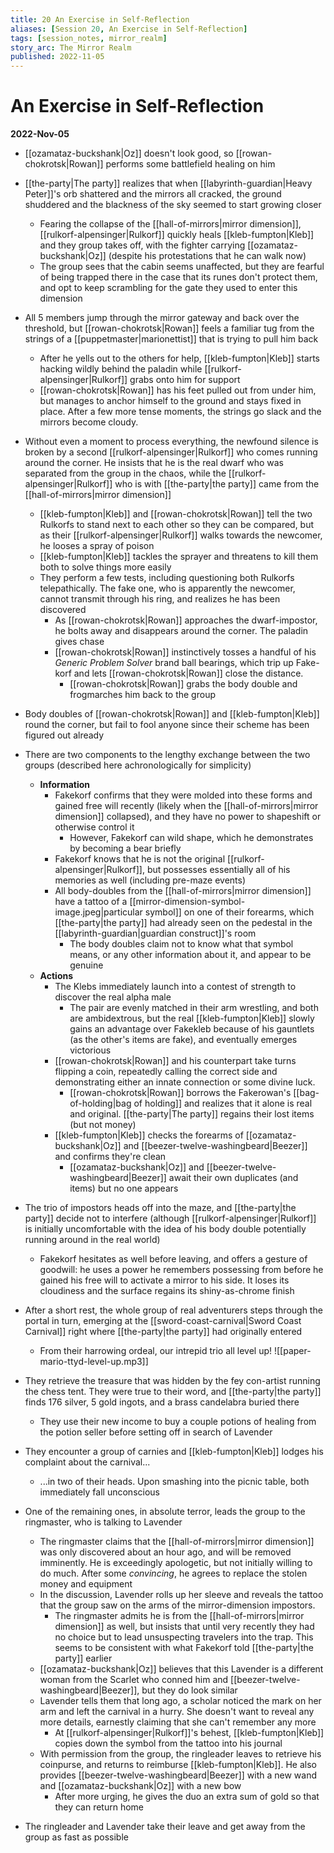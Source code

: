 ```yaml
---
title: 20 An Exercise in Self-Reflection
aliases: [Session 20, An Exercise in Self-Reflection]
tags: [session_notes, mirror_realm]
story_arc: The Mirror Realm
published: 2022-11-05
---
```

# An Exercise in Self-Reflection
**2022-Nov-05**

- [[ozamataz-buckshank|Oz]] doesn't look good, so [[rowan-chokrotsk|Rowan]] performs some battlefield healing on him
- [[the-party|The party]] realizes that when [[labyrinth-guardian|Heavy Peter]]'s orb shattered and the mirrors all cracked, the ground shuddered and the blackness of the sky seemed to start growing closer
	- Fearing the collapse of the [[hall-of-mirrors|mirror dimension]], [[rulkorf-alpensinger|Rulkorf]] quickly heals [[kleb-fumpton|Kleb]] and they group takes off, with the fighter carrying [[ozamataz-buckshank|Oz]] (despite his protestations that he can walk now)
	- The group sees that the cabin seems unaffected, but they are fearful of being trapped there in the case that its runes don't protect them, and opt to keep scrambling for the gate they used to enter this dimension
- All 5 members jump through the mirror gateway and back over the threshold, but [[rowan-chokrotsk|Rowan]] feels a familiar tug from the strings of a [[puppetmaster|marionettist]] that is trying to pull him back
	- After he yells out to the others for help, [[kleb-fumpton|Kleb]] starts hacking wildly behind the paladin while [[rulkorf-alpensinger|Rulkorf]] grabs onto him for support
	- [[rowan-chokrotsk|Rowan]] has his feet pulled out from under him, but manages to anchor himself to the ground and stays fixed in place. After a few more tense moments, the strings go slack and the mirrors become cloudy.
- Without even a moment to process everything, the newfound silence is broken by a second [[rulkorf-alpensinger|Rulkorf]] who comes running around the corner. He insists that he is the real dwarf who was separated from the group in the chaos, while the [[rulkorf-alpensinger|Rulkorf]] who is with [[the-party|the party]] came from the [[hall-of-mirrors|mirror dimension]]
	- [[kleb-fumpton|Kleb]] and [[rowan-chokrotsk|Rowan]] tell the two Rulkorfs to stand next to each other so they can be compared, but as their [[rulkorf-alpensinger|Rulkorf]] walks towards the newcomer, he looses a spray of poison
	- [[kleb-fumpton|Kleb]] tackles the sprayer and threatens to kill them both to solve things more easily
	- They perform a few tests, including questioning both Rulkorfs telepathically. The fake one, who is apparently the newcomer, cannot transmit through his ring, and realizes he has been discovered
		- As [[rowan-chokrotsk|Rowan]] approaches the dwarf-impostor, he bolts away and disappears around the corner. The paladin gives chase
		- [[rowan-chokrotsk|Rowan]] instinctively tosses a handful of his *Generic Problem Solver* brand ball bearings, which trip up Fake-korf and lets [[rowan-chokrotsk|Rowan]] close the distance.
			- [[rowan-chokrotsk|Rowan]] grabs the body double and frogmarches him back to the group
- Body doubles of [[rowan-chokrotsk|Rowan]] and [[kleb-fumpton|Kleb]] round the corner, but fail to fool anyone since their scheme has been figured out already
- There are two components to the lengthy exchange between the two groups (described here achronologically for simplicity)
	- **Information**
		- Fakekorf confirms that they were molded into these forms and gained free will recently (likely when the [[hall-of-mirrors|mirror dimension]] collapsed), and they have no power to shapeshift or otherwise control it
			- However, Fakekorf can wild shape, which he demonstrates by becoming a bear briefly
		- Fakekorf knows that he is not the original [[rulkorf-alpensinger|Rulkorf]], but possesses essentially all of his memories as well (including pre-maze events)
		- All body-doubles from the [[hall-of-mirrors|mirror dimension]] have a tattoo of a [[mirror-dimension-symbol-image.jpeg|particular symbol]] on one of their forearms, which [[the-party|the party]] had already seen on the pedestal in the [[labyrinth-guardian|guardian construct]]'s room
			- The body doubles claim not to know what that symbol means, or any other information about it, and appear to be genuine
	- **Actions**
		- The Klebs immediately launch into a contest of strength to discover the real alpha male
			- The pair are evenly matched in their arm wrestling, and both are ambidextrous, but the real [[kleb-fumpton|Kleb]] slowly gains an advantage over Fakekleb because of his gauntlets (as the other's items are fake), and eventually emerges victorious
		- [[rowan-chokrotsk|Rowan]] and his counterpart take turns flipping a coin, repeatedly calling the correct side and demonstrating either an innate connection or some divine luck. 
			- [[rowan-chokrotsk|Rowan]] borrows the Fakerowan's [[bag-of-holding|bag of holding]] and realizes that it alone is real and original. [[the-party|The party]] regains their lost items (but not money)
		- [[kleb-fumpton|Kleb]] checks the forearms of [[ozamataz-buckshank|Oz]] and [[beezer-twelve-washingbeard|Beezer]] and confirms they're clean
			- [[ozamataz-buckshank|Oz]] and [[beezer-twelve-washingbeard|Beezer]] await their own duplicates (and items) but no one appears

- The trio of impostors heads off into the maze, and [[the-party|the party]] decide not to interfere (although [[rulkorf-alpensinger|Rulkorf]] is initially uncomfortable with the idea of his body double potentially running around in the real world)
	- Fakekorf hesitates as well before leaving, and offers a gesture of goodwill: he uses a power he remembers possessing from before he gained his free will to activate a mirror to his side. It loses its cloudiness and the surface regains its shiny-as-chrome finish
- After a short rest, the whole group of real adventurers steps through the portal in turn, emerging at the [[sword-coast-carnival|Sword Coast Carnival]] right where [[the-party|the party]] had originally entered
	- From their harrowing ordeal, our intrepid trio all level up!
![[paper-mario-ttyd-level-up.mp3]]

- They retrieve the treasure that was hidden by the fey con-artist running the chess tent. They were true to their word, and [[the-party|the party]] finds 176 silver, 5 gold ingots, and a brass candelabra buried there
	- They use their new income to buy a couple potions of healing from the potion seller before setting off in search of Lavender
- They encounter a group of carnies and [[kleb-fumpton|Kleb]] lodges his complaint about the carnival...
	- ...in two of their heads. Upon smashing into the picnic table, both immediately fall unconscious
- One of the remaining ones, in absolute terror, leads the group to the ringmaster, who is talking to Lavender
	- The ringmaster claims that the [[hall-of-mirrors|mirror dimension]] was only discovered about an hour ago, and will be removed imminently. He is exceedingly apologetic, but not initially willing to do much. After some *convincing*, he agrees to replace the stolen money and equipment
	- In the discussion, Lavender rolls up her sleeve and reveals the tattoo that the group saw on the arms of the mirror-dimension impostors.
		- The ringmaster admits he is from the [[hall-of-mirrors|mirror dimension]] as well, but insists that until very recently they had no choice but to lead unsuspecting travelers into the trap. This seems to be consistent with what Fakekorf told [[the-party|the party]] earlier
	- [[ozamataz-buckshank|Oz]] believes that this Lavender is a different woman from the Scarlet who conned him and [[beezer-twelve-washingbeard|Beezer]], but they do look similar
	- Lavender tells them that long ago, a scholar noticed the mark on her arm and left the carnival in a hurry. She doesn't want to reveal any more details, earnestly claiming that she can't remember any more
		- At [[rulkorf-alpensinger|Rulkorf]]'s behest, [[kleb-fumpton|Kleb]] copies down the symbol from the tattoo into his journal
	- With permission from the group, the ringleader leaves to retrieve his coinpurse, and returns to reimburse [[kleb-fumpton|Kleb]]. He also provides [[beezer-twelve-washingbeard|Beezer]] with a new wand and [[ozamataz-buckshank|Oz]] with a new bow
		- After more urging, he gives the duo an extra sum of gold so that they can return home
- The ringleader and Lavender take their leave and get away from the group as fast as possible